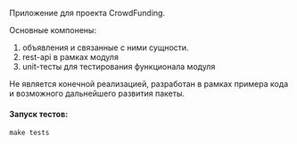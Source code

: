 Приложение для проекта CrowdFunding.

Основные компонены:
1. объявления и связанные с ними сущности.
2. rest-api в рамках модуля
3. unit-тесты для тестирования функционала модуля

Не является конечной реализацией, разработан в рамках примера кода и 
возможного дальнейшего развития пакеты.

#### Запуск тестов:
    make tests
